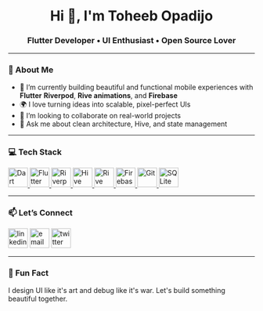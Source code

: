 <h1 align="center">Hi 👋, I'm Toheeb Opadijo</h1>
<h3 align="center">Flutter Developer • UI Enthusiast • Open Source Lover</h3>

---

### 🧠 About Me

- 🔭 I’m currently building beautiful and functional mobile experiences with **Flutter** **Riverpod**, **Rive animations**, and **Firebase**
- 🌍 I love turning ideas into scalable, pixel-perfect UIs
- 🤝 I’m looking to collaborate on real-world projects
- 💬 Ask me about clean architecture, Hive, and state management

---

### 💻 Tech Stack

<p align="left">
  <a href="https://dart.dev" target="_blank" rel="noreferrer">
    <img src="https://www.vectorlogo.zone/logos/dartlang/dartlang-icon.svg" alt="Dart" width="40" height="40"/>
  </a>
  <a href="https://flutter.dev" target="_blank" rel="noreferrer">
    <img src="https://www.vectorlogo.zone/logos/flutterio/flutterio-icon.svg" alt="Flutter" width="40" height="40"/>
  </a>
  <a href="https://pub.dev/packages/riverpod" target="_blank" rel="noreferrer">
    <img src="https://raw.githubusercontent.com/rrousselGit/riverpod/master/resources/logo_transparent.png" alt="Riverpod" width="40" height="40"/>
  </a>
  <a href="https://pub.dev/packages/hive" target="_blank" rel="noreferrer">
    <img src="https://raw.githubusercontent.com/hivedb/hive/master/images/hive_logo.png" alt="Hive" width="40" height="40"/>
  </a>
  <a href="https://rive.app/" target="_blank" rel="noreferrer">
    <img src="https://user-images.githubusercontent.com/15078852/113498547-76ef8000-94db-11eb-86c4-fd7f5d9e0bc2.png" alt="Rive" width="40" height="40"/>
  </a>
  <a href="https://firebase.google.com/" target="_blank" rel="noreferrer">
    <img src="https://www.gstatic.com/devrel-devsite/prod/v0e56c9fa7ea760fc3efaa3d7aebd2f9c6bcf411c58b27222dc3fa7d303ae515a/firebase/images/lockup.svg" alt="Firebase" width="40" height="40"/>
  </a>
  <a href="https://git-scm.com/" target="_blank" rel="noreferrer">
    <img src="https://www.vectorlogo.zone/logos/git-scm/git-scm-icon.svg" alt="Git" width="40" height="40"/>
  </a>
  <a href="https://www.sqlite.org/index.html" target="_blank" rel="noreferrer">
    <img src="https://www.vectorlogo.zone/logos/sqlite/sqlite-icon.svg" alt="SQLite" width="40" height="40"/>
  </a>
</p>

---


### 📫 Let’s Connect

<p align="left">
  <a href="https://www.linkedin.com/in/your-linkedin/" target="_blank"><img src="https://www.vectorlogo.zone/logos/linkedin/linkedin-icon.svg" alt="linkedin" width="40" height="40"/></a>
  <a href="mailto:your.email@example.com"><img src="https://cdn-icons-png.flaticon.com/512/732/732200.png" alt="email" width="40" height="40"/></a>
  <a href="https://twitter.com/yourhandle" target="_blank"><img src="https://www.vectorlogo.zone/logos/twitter/twitter-icon.svg" alt="twitter" width="40" height="40"/></a>
</p>

---

### 🧠 Fun Fact  
I design UI like it's art and debug like it's war. Let's build something beautiful together.

